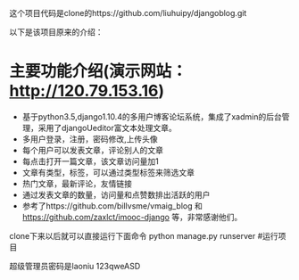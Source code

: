 这个项目代码是clone的https://github.com/liuhuipy/djangoblog.git

以下是该项目原来的介绍：
# 主要功能介绍(演示网站：http://120.79.153.16)
* 基于python3.5,django1.10.4的多用户博客论坛系统，集成了xadmin的后台管理，采用了djangoUeditor富文本处理文章。
* 多用户登录，注册，密码修改,上传头像
* 每个用户可以发表文章，评论别人的文章
* 每点击打开一篇文章，该文章访问量加1
* 文章有类型，标签，可以通过类型标签来筛选文章
* 热门文章，最新评论，友情链接
* 通过发表文章的数量，访问量和点赞数排出活跃的用户
* 参考了https://github.com/billvsme/vmaig_blog 和 https://github.com/zaxlct/imooc-django 等，非常感谢他们。

clone下来以后就可以直接运行下面命令
python manage.py runserver                         #运行项目

超级管理员密码是laoniu  123qweASD